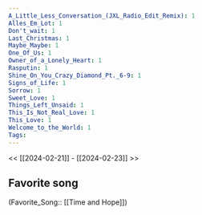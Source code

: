 ```yaml
---
A_Little_Less_Conversation_(JXL_Radio_Edit_Remix): 1
Alles_Em_Lot: 1
Don't_wait: 1
Last_Christmas: 1
Maybe_Maybe: 1
One_Of_Us: 1
Owner_of_a_Lonely_Heart: 1
Rasputin: 1
Shine_On_You_Crazy_Diamond_Pt._6-9: 1
Signs_of_Life: 1
Sorrow: 1
Sweet_Love: 1
Things_Left_Unsaid: 1
This_Is_Not_Real_Love: 1
This_Love: 1
Welcome_to_the_World: 1
Tags: 
---
```

 << [[2024-02-21]] - [[2024-02-23]] >> 
## Favorite song
(Favorite_Song:: [[Time and Hope]])
